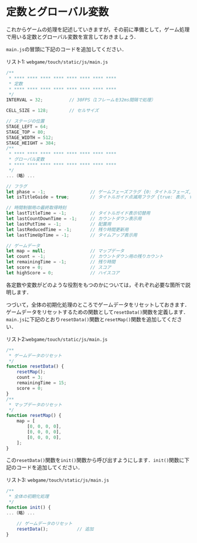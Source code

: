 # 定数とグローバル変数

これからゲームの処理を記述していきますが，その前に準備として，ゲーム処理で用いる定数とグローバル変数を宣言しておきましょう．

`main.js`の冒頭に下記のコードを追加してください．

リスト1: `webgame/touch/static/js/main.js`
```js
/**
 * **** **** **** **** **** **** **** ****
 * 定数
 * **** **** **** **** **** **** **** ****
 */
INTERVAL = 32;          // 30FPS（1フレームを32ms間隔で処理）

CELL_SIZE = 128;        // セルサイズ

// ステージの位置
STAGE_LEFT = 64;
STAGE_TOP = 80;
STAGE_WIDTH = 512;
STAGE_HEIGHT = 384;
/**
 * **** **** **** **** **** **** **** ****
 * グローバル変数
 * **** **** **** **** **** **** **** ****
 */
...（略）...

// フラグ
let phase = -1;                 // ゲームフェーズフラグ {0: タイトルフェーズ, 1: カウントダウンフェーズ, 2: タッチフェーズ, 3: ゲームオーバーフェーズ}
let isTitleGuide = true;        // タイトルガイド点滅用フラグ {true: 表示, false: 非表示}

// 時間制御用の最終取得時刻
let lastTitleTime = -1;         // タイトルガイド表示切替用
let lastCountDownTime = -1;     // カウントダウン表示用
let lastPutTime = -1;           // 配置用
let lastReducedTime = -1;       // 残り時間更新用
let lastTimeUpTime = -1;        // タイムアップ表示用

// ゲームデータ
let map = null;                 // マップデータ
let count = -1;                 // カウントダウン用の残りカウント
let remainingTime = -1;         // 残り時間
let score = 0;                  // スコア
let highScore = 0;              // ハイスコア
```

各定数や変数がどのような役割をもつのかについては，それぞれ必要な箇所で説明します．

つづいて，全体の初期化処理のところでゲームデータをリセットしておきます．ゲームデータをリセットするための関数として`resetData()`関数を定義します．`main.js`に下記のとおり`resetData()`関数と`resetMap()`関数を追加してください．

リスト2:`webgame/touch/static/js/main.js`
```js
/**
 * ゲームデータのリセット
 */
function resetData() {
    resetMap();
    count = 3;
    remainingTime = 15;
    score = 0;
}
/**
 * マップデータのリセット
 */
function resetMap() {
    map = [
        [0, 0, 0, 0],
        [0, 0, 0, 0],
        [0, 0, 0, 0],
    ];
}
```

この`resetData()`関数を`init()`関数から呼び出すようにします．`init()`関数に下記のコードを追加してください．

リスト3: `webgame/touch/static/js/main.js`
```js
/**
 * 全体の初期化処理
 */
function init() {
...（略）...

    // ゲームデータのリセット
    resetData();           // 追加
}
```
